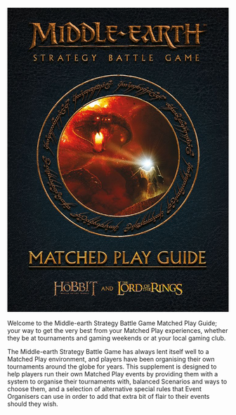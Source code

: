 ﻿![](../media/matched_play_guide/cover.jpg)

Welcome to the Middle-earth Strategy Battle Game Matched Play Guide; your way to get the very best from your Matched Play experiences, whether they be at tournaments and gaming weekends or at your local gaming club.

The Middle-earth Strategy Battle Game has always lent itself well to a Matched Play environment, and players have been organising their own tournaments around the globe for years. This supplement is designed to help players run their own Matched Play events by providing them with a system to organise their tournaments with, balanced Scenarios and ways to choose them, and a selection of alternative special rules that Event Organisers can use in order to add that extra bit of flair to their events should they wish.
